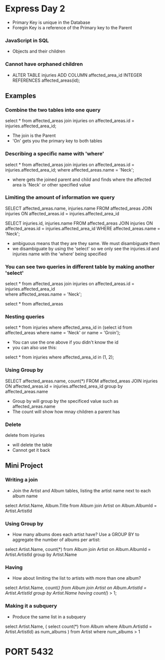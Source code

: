 # Express Day 2

- Primary Key is unique in the Database
- Foregin Key is a reference of the Primary key to the Parent

### JavaScript in SQL

- Objects and their children

### Cannot have orphaned children

- ALTER TABLE injuries ADD COLUMN affected_area_id INTEGER REFERENCES affected_areas(id);

## Examples

### Combine the two tables into one query

select * from affected_areas
join injuries 
  on affected_areas.id = injuries.affected_area_id;	

- The join is the Parent
- 'On' gets you the primary key to both tables

### Describing a specific name with 'where'

select * from affected_areas
join injuries
  on affected_areas.id = injuries.affected_area_id;	
where affected_areas.name = 'Neck';

- where gets the joined parent and child and finds where the affected area is 'Neck' or other specified value

### Limiting the amount of information we query

SELECT affected_areas.name, injuries.name
FROM affected_areas
JOIN injuries ON affected_areas.id = injuries.affected_area_id

SELECT injuries.id, injuries.name
FROM affected_areas
JOIN injuries ON affected_areas.id = injuries.affected_area_id
WHERE affected_areas.name = 'Neck';

- ambiguous means that they are they same. We must disambiguate them
- we disambiguate by using the 'select' so we only see the injuries.id and injuries name with the 'where' being specified

### You can see two queries in different table by making another 'select'

select * from affected_areas
join injuries on affected_areas.id = injuries.affected_area_id	
where affected_areas.name = 'Neck';

select * from affected_areas

### Nesting queries

select * from injuries
where affected_area_id 
 in (select id 
     from affected_areas 
     where name = 'Neck' or name = 'Groin');

- You can use the one above if you didn't know the id
- you can also use this:

select * from injuries
where affected_area_id in (1, 2);

### Using Group by

SELECT affected_areas.name, count(*)
FROM affected_areas
JOIN injuries ON affected_areas.id = injuries.affected_area_id
group by affected_areas.name

- Group by will group by the specificed value such as affected_areas.name
- The count will show how mnay children a parent has

### Delete

delete from injuries

- will delete the table
- Cannot get it back

## Mini Project

### Writing a join

- Join the Artist and Album tables, listing the artist name next to each album name

select Artist.Name, Album.Title from Album
join Artist on Album.AlbumId = Artist.ArtistId

### Using Group by

- How many albums does each artist have? Use a GROUP BY to aggregate the number of albums per artist:

select Artist.Name, count(*) from Album
join Artist on Album.AlbumId = Artist.ArtistId
group by Artist.Name

### Having

- How about limiting the list to artists with more than one album?

select Artist.Name, count(*) from Album
join Artist on Album.ArtistId = Artist.ArtistId
group by Artist.Name
having count(*) > 1;

### Making it a subquery

- Produce the same list in a subquery

select Artist.Name, 
	(
  	select count(*)
  	from Album
  	where Album.ArtistId = Artist.ArtistId) as num_albums
  )
from Artist
where num_albums > 1

# PORT 5432 #